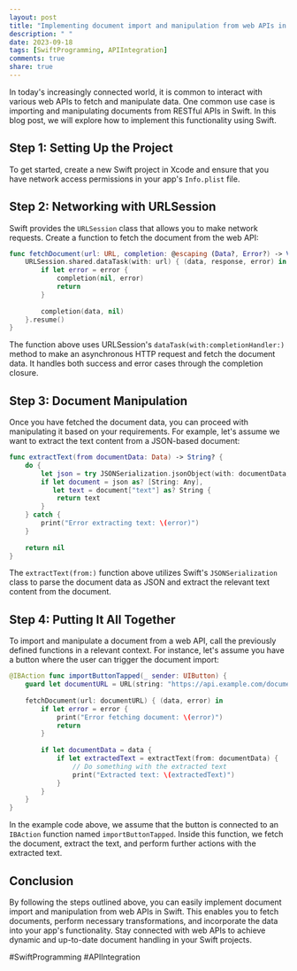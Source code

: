 ```yaml
---
layout: post
title: "Implementing document import and manipulation from web APIs in Swift"
description: " "
date: 2023-09-18
tags: [SwiftProgramming, APIIntegration]
comments: true
share: true
---
```


In today's increasingly connected world, it is common to interact with various web APIs to fetch and manipulate data. One common use case is importing and manipulating documents from RESTful APIs in Swift. In this blog post, we will explore how to implement this functionality using Swift.

## Step 1: Setting Up the Project
To get started, create a new Swift project in Xcode and ensure that you have network access permissions in your app's `Info.plist` file.

## Step 2: Networking with URLSession
Swift provides the `URLSession` class that allows you to make network requests. Create a function to fetch the document from the web API:

```swift
func fetchDocument(url: URL, completion: @escaping (Data?, Error?) -> Void) {
    URLSession.shared.dataTask(with: url) { (data, response, error) in
        if let error = error {
            completion(nil, error)
            return
        }
        
        completion(data, nil)
    }.resume()
}
```

The function above uses URLSession's `dataTask(with:completionHandler:)` method to make an asynchronous HTTP request and fetch the document data. It handles both success and error cases through the completion closure.

## Step 3: Document Manipulation
Once you have fetched the document data, you can proceed with manipulating it based on your requirements. For example, let's assume we want to extract the text content from a JSON-based document:

```swift
func extractText(from documentData: Data) -> String? {
    do {
        let json = try JSONSerialization.jsonObject(with: documentData, options: [])
        if let document = json as? [String: Any],
           let text = document["text"] as? String {
            return text
        }
    } catch {
        print("Error extracting text: \(error)")
    }
    
    return nil
}
```

The `extractText(from:)` function above utilizes Swift's `JSONSerialization` class to parse the document data as JSON and extract the relevant text content from the document.

## Step 4: Putting It All Together
To import and manipulate a document from a web API, call the previously defined functions in a relevant context. For instance, let's assume you have a button where the user can trigger the document import:

```swift
@IBAction func importButtonTapped(_ sender: UIButton) {
    guard let documentURL = URL(string: "https://api.example.com/documents/123") else { return }
    
    fetchDocument(url: documentURL) { (data, error) in
        if let error = error {
            print("Error fetching document: \(error)")
            return
        }
        
        if let documentData = data {
            if let extractedText = extractText(from: documentData) {
                // Do something with the extracted text
                print("Extracted text: \(extractedText)")
            }
        }
    }
}
```

In the example code above, we assume that the button is connected to an `IBAction` function named `importButtonTapped`. Inside this function, we fetch the document, extract the text, and perform further actions with the extracted text.

## Conclusion
By following the steps outlined above, you can easily implement document import and manipulation from web APIs in Swift. This enables you to fetch documents, perform necessary transformations, and incorporate the data into your app's functionality. Stay connected with web APIs to achieve dynamic and up-to-date document handling in your Swift projects.

#SwiftProgramming #APIIntegration